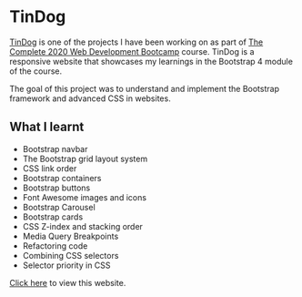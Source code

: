 # TinDog

[TinDog](https://DEEJ4Y.github.io/TinDog/) is one of the projects I have been working on as part of [The Complete 2020 Web Development Bootcamp](https://www.udemy.com/course/the-complete-web-development-bootcamp/) course. TinDog is a responsive website that showcases my learnings in the Bootstrap 4 module of the course. 

The goal of this project was to understand and implement the Bootstrap framework and advanced CSS in websites.

## What I learnt

- Bootstrap navbar
- The Bootstrap grid layout system
- CSS link order
- Bootstrap containers
- Bootstrap buttons
- Font Awesome images and icons
- Bootstrap Carousel
- Bootstrap cards
- CSS Z-index and stacking order
- Media Query Breakpoints
- Refactoring code
- Combining CSS selectors
- Selector priority in CSS

[Click here](https://DEEJ4Y.github.io/TinDog/) to view this website.
